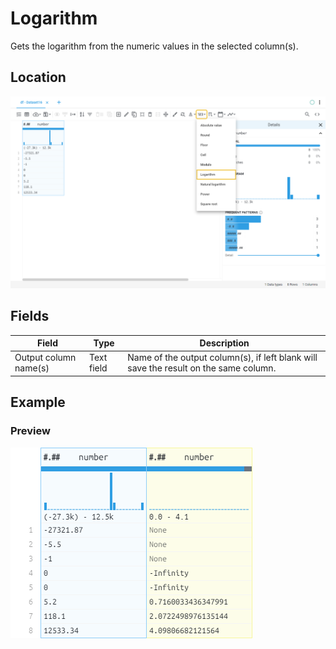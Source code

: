 # Logarithm
Gets the logarithm from the numeric values in the selected column(s).
## Location
![Logarithm on the interface](../../docs/screenshots/location/log.png)
## Fields
Field | Type | Description
----- | ---- | -----------
Output column name(s) | Text field | Name of the output column(s), if left blank will save the result on the same column.
## Example
### Preview
![Logarithm example](../../docs/screenshots/table/log.png)